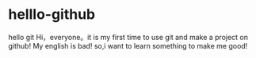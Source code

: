 # helllo-github
hello git
Hi，everyone。it is my first time to use git and make a project on github!
My english is bad! 
so,i want to learn something to make me good!
